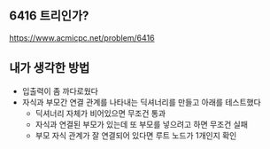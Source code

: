 ## 6416 트리인가?

<https://www.acmicpc.net/problem/6416>

## 내가 생각한 방법

- 입출력이 좀 까다로웠다
- 자식과 부모간 연결 관계를 나타내는 딕셔너리를 만들고 아래를 테스트했다
  - 딕셔너리 자체가 비어있으면 무조건 통과
  - 자식과 연결된 부모가 있는데 또 부모를 넣으려고 하면 무조건 실패
  - 부모 자식 관계가 잘 연결되어 있다면 루트 노드가 1개인지 확인
